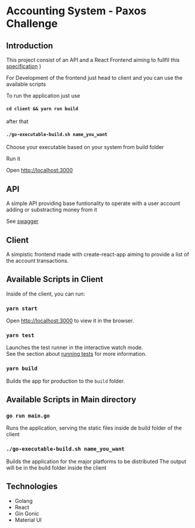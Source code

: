 # Accounting System - Paxos Challenge
## Introduction

This project consist of an API and a React Frontend aiming to fullfil
this 
[specification](https://agileengine.bitbucket.io/fsNDJmGOAwqCpzZx/)
)

For Development of the frontend just head to client and you can use the available scripts

To run the application just use 

#### `cd client && yarn run build`

after that

#### `./go-executable-build.sh name_you_want`

Choose your executable based on your system from build folder

Run it

Open [http://localhost:3000](http://localhost:3000)

## API

A simple API providing base funtionality to 
operate with a user account adding or substracting money from it

See [swagger](https://agileengine.bitbucket.io/fsNDJmGOAwqCpzZx/api/#/transactions/getTransactionById
)

## Client
A simpistic frontend made with create-react-app aiming to provide
a list of the account transactions.

## Available Scripts in Client

Inside of the client, you can run:

### `yarn start`

Open [http://localhost:3000](http://localhost:3000) to view it in the browser.

### `yarn test`

Launches the test runner in the interactive watch mode.<br />
See the section about [running tests](https://facebook.github.io/create-react-app/docs/running-tests) for more information.

### `yarn build`

Builds the app for production to the `build` folder.<br />

## Available Scripts in Main directory

### `go run main.go`
Runs the application, serving the static files inside de build folder of the client

### `./go-executable-build.sh name_you_want`

Builds the application for the major platforms to be distributed
The output will be in the build folder inside the client

## Technologies

* Golang
* React
* Gin Gonic
* Material UI



